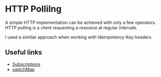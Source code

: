 # HTTP Pollilng

A simple HTTP implementation can be achieved with only a few operators. HTTP polling is a client requesting a resource at regular intervals.

I used a similiar approach when working with Idempotency-Key headers.

## Useful links

- [Subscriptions](https://rxjs.dev/guide/subscription)
- [switchMap](https://rxjs.dev/api/operators/switchMap)

